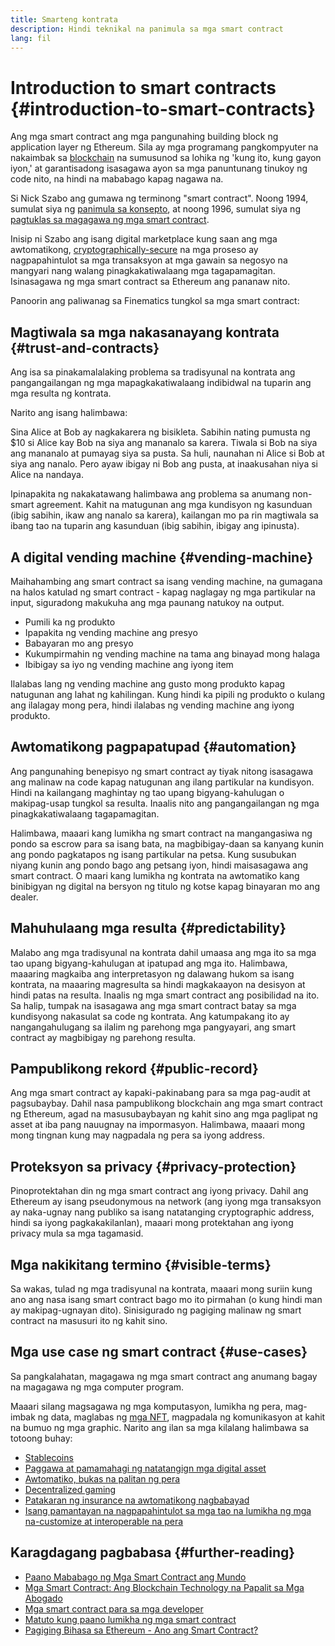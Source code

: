 ```yaml
---
title: Smarteng kontrata
description: Hindi teknikal na panimula sa mga smart contract
lang: fil
---
```


# Introduction to smart contracts {#introduction-to-smart-contracts}

Ang mga smart contract ang mga pangunahing building block ng application layer ng Ethereum. Sila ay mga programang pangkompyuter na nakaimbak sa [blockchain](/glossary/#blockchain) na sumusunod sa lohika ng 'kung ito, kung gayon iyon,' at garantisadong isasagawa ayon sa mga panuntunang tinukoy ng code nito, na hindi na mababago kapag nagawa na.

Si Nick Szabo ang gumawa ng terminong "smart contract". Noong 1994, sumulat siya ng [panimula sa konsepto](https://www.fon.hum.uva.nl/rob/Courses/InformationInSpeech/CDROM/Literature/LOTwinterschool2006/szabo.best.vwh.net/smart.contracts.html), at noong 1996, sumulat siya ng [pagtuklas sa magagawa ng mga smart contract](https://www.fon.hum.uva.nl/rob/Courses/InformationInSpeech/CDROM/Literature/LOTwinterschool2006/szabo.best.vwh.net/smart_contracts_2.html).

Inisip ni Szabo ang isang digital marketplace kung saan ang mga awtomatikong, [cryptographically-secure](/glossary/#cryptography) na mga proseso ay nagpapahintulot sa mga transaksyon at mga gawain sa negosyo na mangyari nang walang pinagkakatiwalaang mga tagapamagitan. Isinasagawa ng mga smart contract sa Ethereum ang pananaw nito.

Panoorin ang paliwanag sa Finematics tungkol sa mga smart contract:

<YouTube id="pWGLtjG-F5c" />

## Magtiwala sa mga nakasanayang kontrata {#trust-and-contracts}

Ang isa sa pinakamalalaking problema sa tradisyunal na kontrata ang pangangailangan ng mga mapagkakatiwalaang indibidwal na tuparin ang mga resulta ng kontrata.

Narito ang isang halimbawa:

Sina Alice at Bob ay nagkakarera ng bisikleta. Sabihin nating pumusta ng $10 si Alice kay Bob na siya ang mananalo sa karera. Tiwala si Bob na siya ang mananalo at pumayag siya sa pusta. Sa huli, naunahan ni Alice si Bob at siya ang nanalo. Pero ayaw ibigay ni Bob ang pusta, at inaakusahan niya si Alice na nandaya.

Ipinapakita ng nakakatawang halimbawa ang problema sa anumang non-smart agreement. Kahit na matugunan ang mga kundisyon ng kasunduan (ibig sabihin, ikaw ang nanalo sa karera), kailangan mo pa rin magtiwala sa ibang tao na tuparin ang kasunduan (ibig sabihin, ibigay ang ipinusta).

## A digital vending machine {#vending-machine}

Maihahambing ang smart contract sa isang vending machine, na gumagana na halos katulad ng smart contract - kapag naglagay ng mga partikular na input, siguradong makukuha ang mga paunang natukoy na output.

- Pumili ka ng produkto
- Ipapakita ng vending machine ang presyo
- Babayaran mo ang presyo
- Kukumpirmahin ng vending machine na tama ang binayad mong halaga
- Ibibigay sa iyo ng vending machine ang iyong item

Ilalabas lang ng vending machine ang gusto mong produkto kapag natugunan ang lahat ng kahilingan. Kung hindi ka pipili ng produkto o kulang ang ilalagay mong pera, hindi ilalabas ng vending machine ang iyong produkto.

## Awtomatikong pagpapatupad {#automation}

Ang pangunahing benepisyo ng smart contract ay tiyak nitong isasagawa ang malinaw na code kapag natugunan ang ilang partikular na kundisyon. Hindi na kailangang maghintay ng tao upang bigyang-kahulugan o makipag-usap tungkol sa resulta. Inaalis nito ang pangangailangan ng mga pinagkakatiwalaang tagapamagitan.

Halimbawa, maaari kang lumikha ng smart contract na mangangasiwa ng pondo sa escrow para sa isang bata, na magbibigay-daan sa kanyang kunin ang pondo pagkatapos ng isang partikular na petsa. Kung susubukan niyang kunin ang pondo bago ang petsang iyon, hindi maisasagawa ang smart contract. O maari kang lumikha ng kontrata na awtomatiko kang binibigyan ng digital na bersyon ng titulo ng kotse kapag binayaran mo ang dealer.

## Mahuhulaang mga resulta {#predictability}

Malabo ang mga tradisyunal na kontrata dahil umaasa ang mga ito sa mga tao upang bigyang-kahulugan at ipatupad ang mga ito. Halimbawa, maaaring magkaiba ang interpretasyon ng dalawang hukom sa isang kontrata, na maaaring magresulta sa hindi magkakaayon na desisyon at hindi patas na resulta. Inaalis ng mga smart contract ang posibilidad na ito. Sa halip, tumpak na isasagawa ang mga smart contract batay sa mga kundisyong nakasulat sa code ng kontrata. Ang katumpakang ito ay nangangahulugang sa ilalim ng parehong mga pangyayari, ang smart contract ay magbibigay ng parehong resulta.

## Pampublikong rekord {#public-record}

Ang mga smart contract ay kapaki-pakinabang para sa mga pag-audit at pagsubaybay. Dahil nasa pampublikong blockchain ang mga smart contract ng Ethereum, agad na masusubaybayan ng kahit sino ang mga paglipat ng asset at iba pang nauugnay na impormasyon. Halimbawa, maaari mong mong tingnan kung may nagpadala ng pera sa iyong address.

## Proteksyon sa privacy {#privacy-protection}

Pinoprotektahan din ng mga smart contract ang iyong privacy. Dahil ang Ethereum ay isang pseudonymous na network (ang iyong mga transaksyon ay naka-ugnay nang publiko sa isang natatanging cryptographic address, hindi sa iyong pagkakakilanlan), maaari mong protektahan ang iyong privacy mula sa mga tagamasid.

## Mga nakikitang termino {#visible-terms}

Sa wakas, tulad ng mga tradisyunal na kontrata, maaari mong suriin kung ano ang nasa isang smart contract bago mo ito pirmahan (o kung hindi man ay makipag-ugnayan dito). Sinisigurado ng pagiging malinaw ng smart contract na masusuri ito ng kahit sino.

## Mga use case ng smart contract {#use-cases}

Sa pangkalahatan, magagawa ng mga smart contract ang anumang bagay na magagawa ng mga computer program.

Maaari silang magsagawa ng mga komputasyon, lumikha ng pera, mag-imbak ng data, maglabas ng [mga NFT](/glossary/#nft), magpadala ng komunikasyon at kahit na bumuo ng mga graphic. Narito ang ilan sa mga kilalang halimbawa sa totoong buhay:

- [Stablecoins](/stablecoins/)
- [Paggawa at pamamahagi ng natatangign mga digital asset](/nft/)
- [Awtomatiko, bukas na palitan ng pera](/get-eth/#dex)
- [Decentralized gaming](/apps/?category=gaming#explore)
- [Patakaran ng insurance na awtomatikong nagbabayad](https://etherisc.com/)
- [Isang pamantayan na nagpapahintulot sa mga tao na lumikha ng mga na-customize at interoperable na pera](/developers/docs/standards/tokens/)

## Karagdagang pagbabasa {#further-reading}

- [Paano Mababago ng Mga Smart Contract ang Mundo](https://www.youtube.com/watch?v=pA6CGuXEKtQ)
- [Mga Smart Contract: Ang Blockchain Technology na Papalit sa Mga Abogado](https://blockgeeks.com/guides/smart-contracts/)
- [Mga smart contract para sa mga developer](/developers/docs/smart-contracts/)
- [Matuto kung paano lumikha ng mga smart contract](/developers/learning-tools/)
- [Pagiging Bihasa sa Ethereum - Ano ang Smart Contract?](https://github.com/ethereumbook/ethereumbook/blob/develop/07smart-contracts-solidity.asciidoc#what-is-a-smart-contract)
